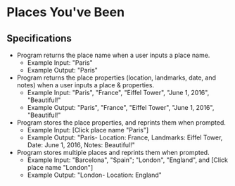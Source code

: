 # Places You've Been

## Specifications

* Program returns the place name when a user inputs a place name.
  * Example Input: "Paris"
  * Example Output: "Paris"
* Program returns the place properties (location, landmarks, date, and notes) when a user inputs a place & properties.
  * Example Input: "Paris", "France", "Eiffel Tower", "June 1, 2016", "Beautiful!"
  * Example Output: "Paris", "France", "Eiffel Tower", "June 1, 2016", "Beautiful!"
* Program stores the place properties, and reprints them when prompted.
  * Example Input: [Click place name "Paris"]
  * Example Output: "Paris- Location: France, Landmarks: Eiffel Tower, Date: June 1, 2016, Notes: Beautiful!"
* Program stores multiple places and reprints them when prompted.
  * Example Input: "Barcelona", "Spain"; "London", "England", and [Click place name "London"]
  * Example Output: "London- Location: England"
